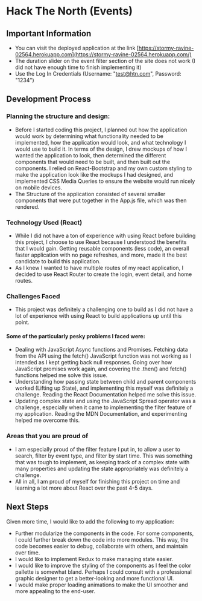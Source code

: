 # Hack The North (Events)

## Important Information 
* You can visit the deployed application at the link [https://stormy-ravine-02564.herokuapp.com](https://stormy-ravine-02564.herokuapp.com/)
* The duration slider on the event filter section of the site does not work (I did not have enough time to finish implementing it)
* Use the Log In Credentials (Username: "test@htn.com", Password: "1234")

## Development Process
### Planning the structure and design:
* Before I started coding this project, I planned out how the application would work by determining what functionality needed to be implemented, how the application would look, and what technology I would use to build it. In terms of the design, I drew mockups of how I wanted the application to look, then determined the different components that would need to be built, and then built out the components. I relied on React-Bootstrap and my own custom styling to make the application look like the mockups I had designed, and implemented CSS Media Queries to ensure the website would run nicely on mobile devices. 
* The Structure of the application consisted of several smaller components that were put together in the App.js file, which was then rendered.

### Technology Used (React)
* While I did not have a ton of experience with using React before building this project, I choose to use React because I understood the benefits that I would gain. Getting reusable components (less code), an overall faster application with no page refreshes, and more, made it the best candidate to build this application.
* As I knew I wanted to have multiple routes of my react application, I decided to use React Router to create the login, event detail, and home routes.

### Challenges Faced
* This project was definitely a challenging one to build as I did not have a lot of experience with using React to build applications up until this point.
#### Some of the particularly pesky problems I faced were:
* Dealing with JavaScript Async functions and Promises. Fetching data from the API using the fetch() JavaScript function was not working as I intended as I kept getting back null responses. Going over how JavaScript promises work again, and covering the .then() and fetch() functions helped me solve this issue.
* Understanding how passing state between child and parent components worked (Lifting up State), and implementing this myself was definitely a challenge. Reading the React Documentation helped me solve this issue.
* Updating complex state and using the JavaScript Spread operator was a challenge, especially when it came to implementing the filter feature of my application. Reading the MDN Documentation, and experimenting helped me overcome this.

### Areas that you are proud of
* I am especially proud of the filter feature I put in, to allow a user to search, filter by event type, and filter by start time. This was something that was tough to implement, as keeping track of a complex state with many properties and updating the state appropriately was definitely a challenge. 
* All in all, I am proud of myself for finishing this project on time and learning a lot more about React over the past 4-5 days.

## Next Steps
Given more time, I would like to add the following to my application:
* Further modularize the components in the code. For some components, I could further break down the code into more modules. This way, the code becomes easier to debug, collaborate with others, and maintain over time.
* I would like to implement Redux to make managing state easier.
* I would like to improve the styling of the components as I feel the color pallette is somewhat bland. Perhaps I could consult with a professional graphic designer to get a better-looking and more functional UI.
* I would make proper loading animations to make the UI smoother and more appealing to the end-user.
